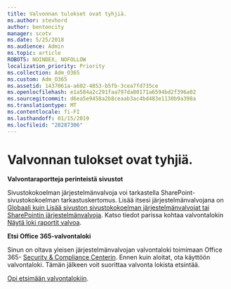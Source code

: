 ```yaml
---
title: Valvonnan tulokset ovat tyhjiä.
ms.author: stevhord
author: bentoncity
manager: scotv
ms.date: 5/25/2018
ms.audience: Admin
ms.topic: article
ROBOTS: NOINDEX, NOFOLLOW
localization_priority: Priority
ms.collection: Adm_O365
ms.custom: Adm_O365
ms.assetid: 1437061a-a602-4853-b5fb-3cea7fd735ce
ms.openlocfilehash: e1a584a2c291faa797da80171a6594bd2f396a02
ms.sourcegitcommit: d6ea5e9458a2b8ceaab3ac4bd483e1130b9a398a
ms.translationtype: MT
ms.contentlocale: fi-FI
ms.lasthandoff: 01/15/2019
ms.locfileid: "28287306"
---
```

# <a name="auditing-results-are-blank"></a>Valvonnan tulokset ovat tyhjiä.

 **Valvontaraportteja perinteistä sivustot**
  
Sivustokokoelman järjestelmänvalvoja voi tarkastella SharePoint-sivustokokoelman tarkastuskertomus. Lisää itsesi järjestelmänvalvojana on [Globaali kuin Lisää sivuston sivustokokoelman järjestelmänvalvojat tai SharePointin järjestelmänvalvoja](https://go.microsoft.com/fwlink/?linkid=869390). Katso tiedot parissa kohtaa valvontalokin [Näytä loki raportit valvoa](https://go.microsoft.com/fwlink/?linkid=395237). 
  
 **Etsi Office 365-valvontaloki**
  
Sinun on oltava yleisen järjestelmänvalvojan valvontaloki toimimaan Office 365- [Security &amp; Compliance Centerin](https://protection.office.com). Ennen kuin aloitat, ota käyttöön valvontaloki. Tämän jälkeen voit suorittaa valvonta lokista etsintää. 
  
[Opi etsimään valvontalokiin](https://go.microsoft.com/fwlink/?linkid=708432).
  

